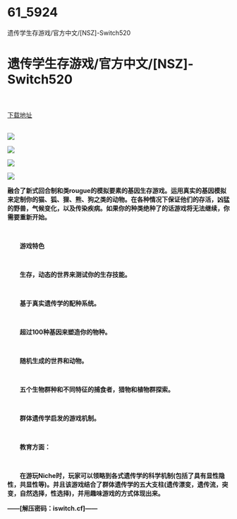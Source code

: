 # 61_5924
遗传学生存游戏/官方中文/[NSZ]-Switch520
# 遗传学生存游戏/官方中文/[NSZ]-Switch520
 <br/></br>
[下载地址](https://www.switch520.cc/article/5924 "下载地址")
<br/></br>

<p><img src="https://www.switch520.cc/muke_img/upload_art_editor_20201230-1_e91f534423197d216c94e1f11d08b99d.jpg"></p>
<p><img src="https://www.switch520.cc/muke_img/upload_art_editor_20201230-1_dfa98279bf66ad1859124a3e064a3cea.jpg"></p>
<p><img src="https://www.switch520.cc/muke_img/upload_art_editor_20201230-1_b82cd28235b9d3a50cc04fd08cae229b.jpg"></p>
<p><img src="https://www.switch520.cc/muke_img/upload_art_editor_20201230-1_9f7d64b813c0bf7f901a328f8db87cea.jpg"></p>
<p><strong>融合了新式回合制和类rougue的模拟要素的基因生存游戏。运用真实的基因模拟来定制你的猫、狐、狸、熊、狗之类的动物。在各种情况下保证他们的存活，凶猛的野兽，气候变化，以及传染疾病。如果你的种类绝种了的话游戏将无法继续，你需要重新开始。</strong></p>
<p>&nbsp;</p>
<p><strong>　　游戏特色</strong></p>
<p>&nbsp;</p>
<p><strong>　　生存，动态的世界来测试你的生存技能。</strong></p>
<p>&nbsp;</p>
<p><strong>　　基于真实遗传学的配种系统。</strong></p>
<p>&nbsp;</p>
<p><strong>　　超过100种基因来塑造你的物种。</strong></p>
<p>&nbsp;</p>
<p><strong>　　随机生成的世界和动物。</strong></p>
<p>&nbsp;</p>
<p><strong>　　五个生物群种和不同特征的捕食者，猎物和植物群探索。</strong></p>
<p>&nbsp;</p>
<p><strong>　　群体遗传学启发的游戏机制。</strong></p>
<p>&nbsp;</p>
<p><strong>　　教育方面：</strong></p>
<p>&nbsp;</p>
<p><strong>　　在游玩Niche时，玩家可以领略到各式遗传学的科学机制(包括了具有显性隐性，共显性等)。并且该游戏结合了群体遗传学的五大支柱(遗传漂变，遗传流，突变，自然选择，性选择)，并用趣味游戏的方式体现出来。</strong></p>
<p><strong>——[解压密码：iswitch.cf]——</strong></p>
